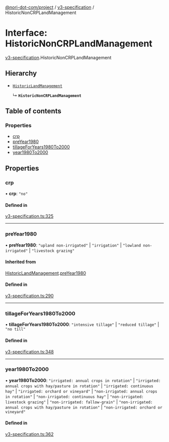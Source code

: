 [@nori-dot-com/project](../README.md) / [v3-specification](../modules/v3_specification.md) / HistoricNonCRPLandManagement

# Interface: HistoricNonCRPLandManagement

[v3-specification](../modules/v3_specification.md).HistoricNonCRPLandManagement

## Hierarchy

- [`HistoricLandManagement`](v3_specification.HistoricLandManagement.md)

  ↳ **`HistoricNonCRPLandManagement`**

## Table of contents

### Properties

- [crp](v3_specification.HistoricNonCRPLandManagement.md#crp)
- [preYear1980](v3_specification.HistoricNonCRPLandManagement.md#preyear1980)
- [tillageForYears1980To2000](v3_specification.HistoricNonCRPLandManagement.md#tillageforyears1980to2000)
- [year1980To2000](v3_specification.HistoricNonCRPLandManagement.md#year1980to2000)

## Properties

### crp

• **crp**: ``"no"``

#### Defined in

[v3-specification.ts:325](https://github.com/nori-dot-eco/nori-dot-com/blob/8e6dd1a/packages/project/src/v3-specification.ts#L325)

___

### preYear1980

• **preYear1980**: ``"upland non-irrigated"`` \| ``"irrigation"`` \| ``"lowland non-irrigated"`` \| ``"livestock grazing"``

#### Inherited from

[HistoricLandManagement](v3_specification.HistoricLandManagement.md).[preYear1980](v3_specification.HistoricLandManagement.md#preyear1980)

#### Defined in

[v3-specification.ts:290](https://github.com/nori-dot-eco/nori-dot-com/blob/8e6dd1a/packages/project/src/v3-specification.ts#L290)

___

### tillageForYears1980To2000

• **tillageForYears1980To2000**: ``"intensive tillage"`` \| ``"reduced tillage"`` \| ``"no till"``

#### Defined in

[v3-specification.ts:348](https://github.com/nori-dot-eco/nori-dot-com/blob/8e6dd1a/packages/project/src/v3-specification.ts#L348)

___

### year1980To2000

• **year1980To2000**: ``"irrigated: annual crops in rotation"`` \| ``"irrigated: annual crops with hay/pasture in rotation"`` \| ``"irrigated: continuous hay"`` \| ``"irrigated: orchard or vineyard"`` \| ``"non-irrigated: annual crops in rotation"`` \| ``"non-irrigated: continuous hay"`` \| ``"non-irrigated: livestock grazing"`` \| ``"non-irrigated: fallow-grain"`` \| ``"non-irrigated: annual crops with hay/pasture in rotation"`` \| ``"non-irrigated: orchard or vineyard"``

#### Defined in

[v3-specification.ts:362](https://github.com/nori-dot-eco/nori-dot-com/blob/8e6dd1a/packages/project/src/v3-specification.ts#L362)
